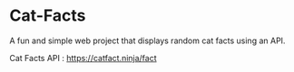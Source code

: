# Cat-Facts
A fun and simple web project that displays random cat facts using an API.

Cat Facts API : https://catfact.ninja/fact

